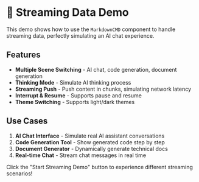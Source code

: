 # 🌊 Streaming Data Demo

This demo shows how to use the `MarkdownCMD` component to handle streaming data, perfectly simulating an AI chat experience.

## Features

- **Multiple Scene Switching** - AI chat, code generation, document generation
- **Thinking Mode** - Simulate AI thinking process
- **Streaming Push** - Push content in chunks, simulating network latency
- **Interrupt & Resume** - Supports pause and resume
- **Theme Switching** - Supports light/dark themes

## Use Cases

1. **AI Chat Interface** - Simulate real AI assistant conversations
2. **Code Generation Tool** - Show generated code step by step
3. **Document Generator** - Dynamically generate technical docs
4. **Real-time Chat** - Stream chat messages in real time

Click the "Start Streaming Demo" button to experience different streaming scenarios!
